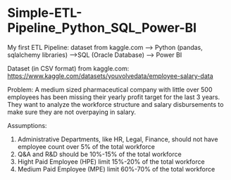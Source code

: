 # Simple-ETL-Pipeline_Python_SQL_Power-BI
My first ETL Pipeline: dataset from kaggle.com --> Python (pandas, sqlalchemy libraries) -->SQL (Oracle Database) --> Power BI

Dataset (in CSV format) from kaggle.com:  https://www.kaggle.com/datasets/youvolvedata/employee-salary-data

Problem:
A medium sized pharmaceutical company with little over 500 employees has been missing their yearly profit target for the last 3 years. 
They want to analyze the workforce structure and salary disbursements to make sure they are not overpaying in salary.

Assumptions:
1) Administrative Departments, like HR, Legal, Finance, should not have employee count over 5% of the total workforce
2) Q&A and R&D should be 10%-15% of the total workforce 
3) Hight Paid Employee (HPE) limit 15%-20% of the total workforce
4) Medium Paid Employee (MPE) limit 60%-70% of the total workforce

